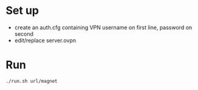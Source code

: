 # Set up

* create an auth.cfg containing VPN username on first line, password on second
* edit/replace server.ovpn

# Run

```./run.sh url/magnet```

